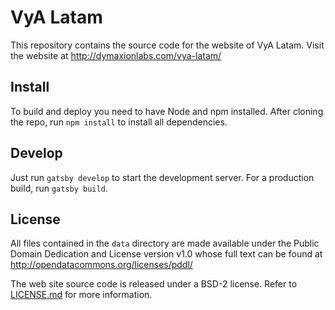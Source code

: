# VyA Latam

This repository contains the source code for the website of VyA Latam.
Visit the website at http://dymaxionlabs.com/vya-latam/

## Install

To build and deploy you need to have Node and npm installed.  After cloning the
repo, run `npm install` to install all dependencies.

## Develop

Just run `gatsby develop` to start the development server. For a production
build, run `gatsby build`.

## License

All files contained in the `data` directory are made available under the Public
Domain Dedication and License version v1.0 whose full text can be found at
http://opendatacommons.org/licenses/pddl/

The web site source code is released under a BSD-2 license.  Refer to
[LICENSE.md](LICENSE.md) for more information.
